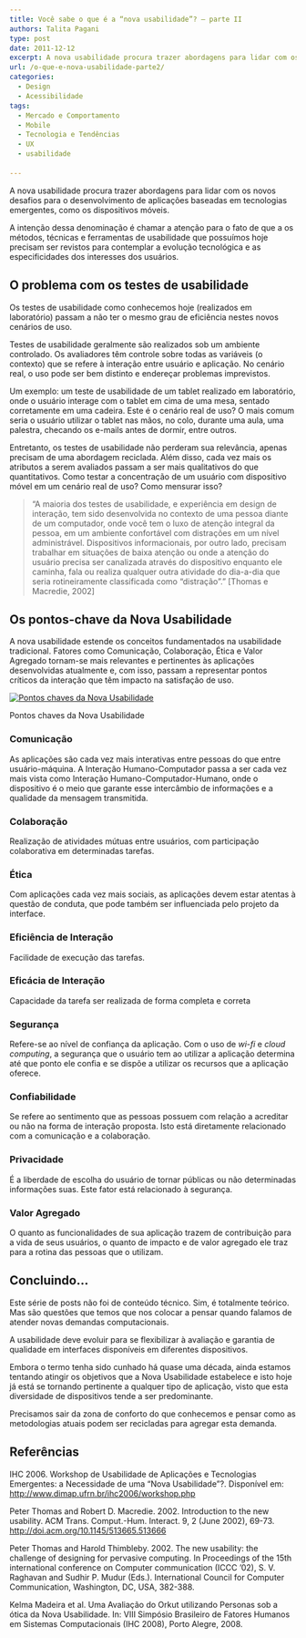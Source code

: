 ```yaml
---
title: Você sabe o que é a “nova usabilidade”? – parte II
authors: Talita Pagani
type: post
date: 2011-12-12
excerpt: A nova usabilidade procura trazer abordagens para lidar com os novos desafios para o desenvolvimento de aplicações baseadas em tecnologias emergentes, como dispositivos móveis.
url: /o-que-e-nova-usabilidade-parte2/
categories:
  - Design
  - Acessibilidade
tags:
  - Mercado e Comportamento
  - Mobile
  - Tecnologia e Tendências
  - UX
  - usabilidade

---
```

A nova usabilidade procura trazer abordagens para lidar com os novos desafios para o desenvolvimento de aplicações baseadas em tecnologias emergentes, como os dispositivos móveis.

A intenção dessa denominação é chamar a atenção para o fato de que a os métodos, técnicas e ferramentas de usabilidade que possuímos hoje precisam ser revistos para contemplar a evolução tecnológica e as especificidades dos interesses dos usuários.

## O problema com os testes de usabilidade

Os testes de usabilidade como conhecemos hoje (realizados em laboratório) passam a não ter o mesmo grau de eficiência nestes novos cenários de uso.

Testes de usabilidade geralmente são realizados sob um ambiente controlado. Os avaliadores têm controle sobre todas as variáveis (o contexto) que se refere à interação entre usuário e aplicação. No cenário real, o uso pode ser bem distinto e endereçar problemas imprevistos.

Um exemplo: um teste de usabilidade de um tablet realizado em laboratório, onde o usuário interage com o tablet em cima de uma mesa, sentado corretamente em uma cadeira. Este é o cenário real de uso? O mais comum seria o usuário utilizar o tablet nas mãos, no colo, durante uma aula, uma palestra, checando os e-mails antes de dormir, entre outros.

Entretanto, os testes de usabilidade não perderam sua relevância, apenas precisam de uma abordagem reciclada. Além disso, cada vez mais os atributos a serem avaliados passam a ser mais qualitativos do que quantitativos. Como testar a concentração de um usuário com dispositivo móvel em um cenário real de uso? Como mensurar isso?

> “A maioria dos testes de usabilidade, e experiência em design de interação, tem sido desenvolvida no contexto de uma pessoa diante de um computador, onde você tem o luxo de atenção integral da pessoa, em um ambiente confortável com distrações em um nível administrável. Dispositivos informacionais, por outro lado, precisam trabalhar em situações de baixa atenção ou onde a atenção do usuário precisa ser canalizada através do dispositivo enquanto ele caminha, fala ou realiza qualquer outra atividade do dia-a-dia que seria rotineiramente classificada como &#8220;distração&#8221;.” [Thomas e Macredie, 2002]

## Os pontos-chave da Nova Usabilidade

A nova usabilidade estende os conceitos fundamentados na usabilidade tradicional. Fatores como Comunicação, Colaboração, Ética e Valor Agregado tornam-se mais relevantes e pertinentes às aplicações desenvolvidas atualmente e, com isso, passam a representar pontos críticos da interação que têm impacto na satisfação de uso.

<div id="attachment_4593" style="width: 548px" class="wp-caption aligncenter">
  <a href="https://raw.githubusercontent.com/diegoeis/tableless-static-images/master/2011/11/Slide2.jpg"><img class="size-full wp-image-4593  " src="https://raw.githubusercontent.com/diegoeis/tableless-static-images/master/2011/11/Slide2.jpg" alt="Pontos chaves da Nova Usabilidade" width="538" height="403" srcset="uploads/2011/11/Slide2.jpg 960w, uploads/2011/11/Slide2-300x225.jpg 300w" sizes="(max-width: 538px) 100vw, 538px" /></a>
  
  <p class="wp-caption-text">
    Pontos chaves da Nova Usabilidade
  </p>
</div>

### Comunicação

As aplicações são cada vez mais interativas entre pessoas do que entre usuário-máquina. A Interação Humano-Computador passa a ser cada vez mais vista como Interação Humano-Computador-Humano, onde o dispositivo é o meio que garante esse intercâmbio de informações e a qualidade da mensagem transmitida.

### Colaboração

Realização de atividades mútuas entre usuários, com participação colaborativa em determinadas tarefas.

### Ética

Com aplicações cada vez mais sociais, as aplicações devem estar atentas à questão de conduta, que pode também ser influenciada pelo projeto da interface.

### Eficiência de Interação

Facilidade de execução das tarefas.

### Eficácia de Interação

Capacidade da tarefa ser realizada de forma completa e correta

### Segurança

Refere-se ao nível de confiança da aplicação. Com o uso de _wi-fi_ e _cloud computing_, a segurança que o usuário tem ao utilizar a aplicação determina até que ponto ele confia e se dispõe a utilizar os recursos que a aplicação oferece.

### Confiabilidade

Se refere ao sentimento que as pessoas possuem com relação a acreditar ou não na forma de interação proposta. Isto está diretamente relacionado com a comunicação e a colaboração.

### Privacidade

É a liberdade de escolha do usuário de tornar públicas ou não determinadas informações suas. Este fator está relacionado à segurança.

### Valor Agregado

O quanto as funcionalidades de sua aplicação trazem de contribuição para a vida de seus usuários, o quanto de impacto e de valor agregado ele traz para a rotina das pessoas que o utilizam.

## Concluindo&#8230;

Este série de posts não foi de conteúdo técnico. Sim, é totalmente teórico. Mas são questões que temos que nos colocar a pensar quando falamos de atender novas demandas computacionais.

A usabilidade deve evoluir para se flexibilizar à avaliação e garantia de qualidade em interfaces disponíveis em diferentes dispositivos.

Embora o termo tenha sido cunhado há quase uma década, ainda estamos tentando atingir os objetivos que a Nova Usabilidade estabelece e isto hoje já está se tornando pertinente a qualquer tipo de aplicação, visto que esta diversidade de dispositivos tende a ser predominante.

Precisamos sair da zona de conforto do que conhecemos e pensar como as metodologias atuais podem ser recicladas para agregar esta demanda.

## Referências

IHC 2006. Workshop de Usabilidade de Aplicações e Tecnologias Emergentes: a Necessidade de uma “Nova Usabilidade”?. Disponível em: <http://www.dimap.ufrn.br/ihc2006/workshop.php>

Peter Thomas and Robert D. Macredie. 2002. Introduction to the new usability. ACM Trans. Comput.-Hum. Interact. 9, 2 (June 2002), 69-73. <http://doi.acm.org/10.1145/513665.513666>

Peter Thomas and Harold Thimbleby. 2002. The new usability: the challenge of designing for pervasive computing. In Proceedings of the 15th international conference on Computer communication (ICCC &#8217;02), S. V. Raghavan and Sudhir P. Mudur (Eds.). International Council for Computer Communication, Washington, DC, USA, 382-388.

Kelma Madeira et al. Uma Avaliação do Orkut utilizando Personas sob a ótica da Nova Usabilidade. In: VIII Simpósio Brasileiro de Fatores Humanos em Sistemas Computacionais (IHC 2008), Porto Alegre, 2008.